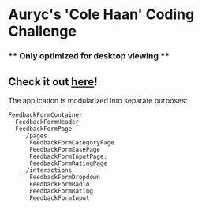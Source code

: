 # Auryc's 'Cole Haan' Coding Challenge

### ** Only optimized for desktop viewing **

## Check it out [here](https://albertchanged.github.io/cole-haan-auryc/)!

The application is modularized into separate purposes:
```
FeedbackFormContainer
  FeedbackFormHeader
  FeedbackFormPage
    ./pages
      FeedbackFormCategoryPage
      FeedbackFormEasePage
      FeedbackFormInputPage,
      FeedbackFormRatingPage
    ./interactions
      FeedbackFormDropdown
      FeedbackFormRadio
      FeedbackFormRating
      FeedbackFormInput
```